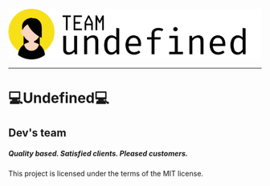 ![image](src/images/logo-team-undefined.svg)

---

<h1>💻Undefined💻</h1>
<h2>Dev's team</h2>
<h5>Quality based. Satisfied clients. Pleased customers.</h5>


This project is licensed under the terms of the MIT license.

